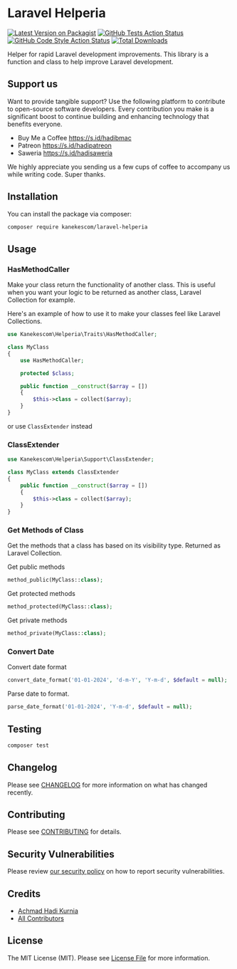 # Laravel Helperia

[![Latest Version on Packagist](https://img.shields.io/packagist/v/kanekescom/laravel-helperia.svg?style=flat-square)](https://packagist.org/packages/kanekescom/laravel-helperia)
[![GitHub Tests Action Status](https://img.shields.io/github/actions/workflow/status/kanekescom/laravel-helperia/run-tests.yml?branch=main&label=tests&style=flat-square)](https://github.com/kanekescom/laravel-helperia/actions?query=workflow%3Arun-tests+branch%3Amain)
[![GitHub Code Style Action Status](https://img.shields.io/github/actions/workflow/status/kanekescom/laravel-helperia/fix-php-code-style-issues.yml?branch=main&label=code%20style&style=flat-square)](https://github.com/kanekescom/laravel-helperia/actions?query=workflow%3A"Fix+PHP+code+style+issues"+branch%3Amain)
[![Total Downloads](https://img.shields.io/packagist/dt/kanekescom/laravel-helperia.svg?style=flat-square)](https://packagist.org/packages/kanekescom/laravel-helperia)

Helper for rapid Laravel development improvements.
This library is a function and class to help improve Laravel development.

## Support us

Want to provide tangible support? Use the following platform to contribute to open-source software developers. Every contribution you make is a significant boost to continue building and enhancing technology that benefits everyone.

- Buy Me a Coffee https://s.id/hadibmac
- Patreon https://s.id/hadipatreon
- Saweria https://s.id/hadisaweria

We highly appreciate you sending us a few cups of coffee to accompany us while writing code. Super thanks.

## Installation

You can install the package via composer:

```bash
composer require kanekescom/laravel-helperia
```

## Usage

### HasMethodCaller

Make your class return the functionality of another class. This is useful when you want your logic to be returned as another class, Laravel Collection for example.

Here's an example of how to use it to make your classes feel like Laravel Collections.

```php
use Kanekescom\Helperia\Traits\HasMethodCaller;

class MyClass
{
    use HasMethodCaller;

    protected $class;

    public function __construct($array = [])
    {
        $this->class = collect($array);
    }
}
```

or use `ClassExtender` instead

### ClassExtender

```php
use Kanekescom\Helperia\Support\ClassExtender;

class MyClass extends ClassExtender
{
    public function __construct($array = [])
    {
        $this->class = collect($array);
    }
}
```

### Get Methods of Class

Get the methods that a class has based on its visibility type. Returned as Laravel Collection.

Get public methods
```php
method_public(MyClass::class);
```

Get protected methods
```php
method_protected(MyClass::class);
```

Get private methods
```php
method_private(MyClass::class);
```

### Convert Date

Convert date format
```php
convert_date_format('01-01-2024', 'd-m-Y', 'Y-m-d', $default = null);
```

Parse date to format.
```php
parse_date_format('01-01-2024', 'Y-m-d', $default = null);
```

## Testing

```bash
composer test
```

## Changelog

Please see [CHANGELOG](CHANGELOG.md) for more information on what has changed recently.

## Contributing

Please see [CONTRIBUTING](CONTRIBUTING.md) for details.

## Security Vulnerabilities

Please review [our security policy](../../security/policy) on how to report security vulnerabilities.

## Credits

- [Achmad Hadi Kurnia](https://github.com/kanekescom)
- [All Contributors](../../contributors)

## License

The MIT License (MIT). Please see [License File](LICENSE.md) for more information.
